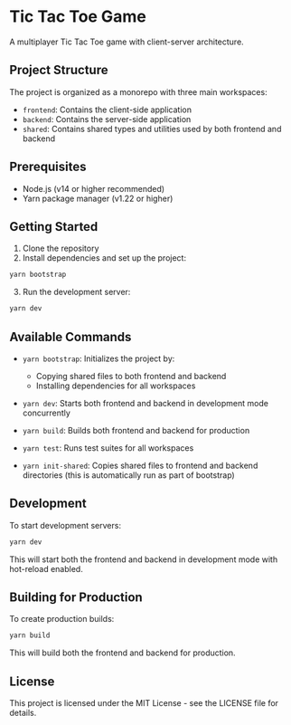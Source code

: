 # Tic Tac Toe Game

A multiplayer Tic Tac Toe game with client-server architecture.

## Project Structure

The project is organized as a monorepo with three main workspaces:
- `frontend`: Contains the client-side application
- `backend`: Contains the server-side application
- `shared`: Contains shared types and utilities used by both frontend and backend

## Prerequisites

- Node.js (v14 or higher recommended)
- Yarn package manager (v1.22 or higher)

## Getting Started

1. Clone the repository
2. Install dependencies and set up the project:

```bash
yarn bootstrap
```

3. Run the development server:

```bash
yarn dev
```

## Available Commands

- `yarn bootstrap`: Initializes the project by:
  - Copying shared files to both frontend and backend
  - Installing dependencies for all workspaces

- `yarn dev`: Starts both frontend and backend in development mode concurrently

- `yarn build`: Builds both frontend and backend for production

- `yarn test`: Runs test suites for all workspaces

- `yarn init-shared`: Copies shared files to frontend and backend directories (this is automatically run as part of bootstrap)

## Development

To start development servers:

```bash
yarn dev
```

This will start both the frontend and backend in development mode with hot-reload enabled.

## Building for Production

To create production builds:

```bash
yarn build
```

This will build both the frontend and backend for production.


## License

This project is licensed under the MIT License - see the LICENSE file for details.